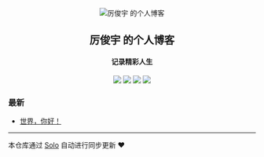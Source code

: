 <p align="center"><img alt="厉俊宇 的个人博客" src="https://static.b3log.org/images/brand/solo-32.png"></p><h2 align="center">
厉俊宇 的个人博客
</h2>

<h4 align="center">记录精彩人生</h4>
<p align="center"><a title="厉俊宇 的个人博客" target="_blank" href="https://github.com/LMA004/solo-blog"><img src="https://img.shields.io/github/last-commit/LMA004/solo-blog.svg?style=flat-square&color=FF9900"></a>
<a title="GitHub repo size in bytes" target="_blank" href="https://github.com/LMA004/solo-blog"><img src="https://img.shields.io/github/repo-size/LMA004/solo-blog.svg?style=flat-square"></a>
<a title="Solo Version" target="_blank" href="https://github.com/b3log/solo/releases"><img src="https://img.shields.io/badge/solo-3.6.3-f1e05a.svg?style=flat-square&color=blueviolet"></a>
<a title="Hits" target="_blank" href="https://github.com/b3log/hits"><img src="https://hits.b3log.org/LMA004/solo-blog.svg"></a></p>

### 最新

* [世界，你好！](http://www.youngwrite.com/hello-solo)



---

本仓库通过 [Solo](https://github.com/b3log/solo) 自动进行同步更新 ❤️ 
